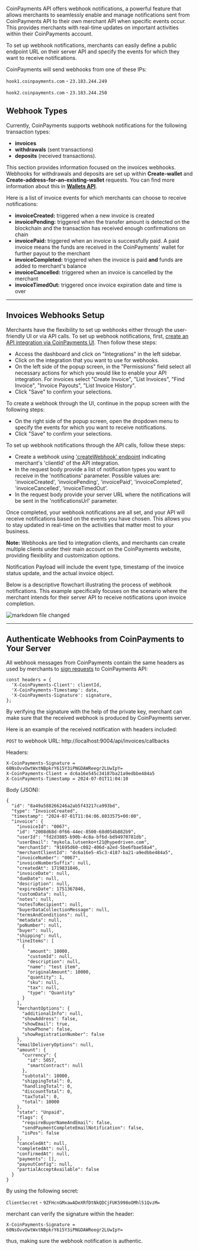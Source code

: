 CoinPayments API offers webhook notifications, a powerful feature that allows merchants to seamlessly enable and manage 
notifications sent from CoinPayments API to their own merchant API when specific events occur. This provides merchants
with real-time updates on important activities within their CoinPayments account.

To set up webhook notifications, merchants can easily define a public endpoint URL on their server API and specify the 
events for which they want to receive notifications. 

CoinPayments will send webhooks from one of these IPs:

`hook1.coinpayments.com` - `23.183.244.249`

`hook2.coinpayments.com` - `23.183.244.250`

## Webhook Types

Currently, CoinPayments supports webhook notifications for the following transaction types:
- **invoices**
- **withdrawals** (sent transactions)
- **deposits** (received transactions).

This section provides information focused on the invoices webhooks. Webhooks for withdrawals and deposits are set up within 
**Create-wallet** and **Create-address-for-an-existing-wallet** requests. You can find more information about this in
**[Wallets API](/#tag/Wallets-API)**.

Here is a list of invoice events for which merchants can choose to receive notifications:

- **invoiceCreated:** triggered when a new invoice is created
- **invoicePending:** triggered when the transfer amount is detected on the blockchain and the transaction has received
    enough confirmations on chain
- **invoicePaid:** triggered when an invoice is successfully paid. A paid invoice means the funds are received in the 
    CoinPayments' wallet for further payout to the merchant
- **invoiceCompleted:** triggered when the invoice is paid **and** funds are added to merchant's balance
- **invoiceCancelled:** triggered when an invoice is cancelled by the merchant
- **invoiceTimedOut:** triggered once invoice expiration date and time is over

---

## Invoices Webhooks Setup

Merchants have the flexibility to set up webhooks either through the user-friendly UI or via API calls. To set up 
webhook notifications, first, [create an API integration via CoinPayments UI](/#section/Create-credentials). Then
follow these steps:
- Access the dashboard and click on "Integrations" in the left sidebar.
- Click on the integration that you want to use for webhooks.
- On the left side of the popup screen, in the "Permissions" field select all necessary actions for which you would like to enable your API integration. 
For invoices select "Create Invoice", "List Invoices", "Find Invoice", "Invoice Payouts", "List Invoice History".
- Click "Save" to confirm your selections.

To create a webhook through the UI, continue in the popup screen with the following steps:
- On the right side of the popup screen, open the dropdown menu to specify the events for which you want to receive notifications.
- Click "Save" to confirm your selections.

To set up webhook notifications through the API calls, follow these steps:
- Create a webhook using ['createWebhook' endpoint](/#operation/createWebhook) indicating merchant's 'clientId' of the API integration. 
- In the request body provide a list of notification types you want to receive in the 'notifications' parameter. Possible values are:
'invoiceCreated', 'invoicePending', 'invoicePaid', 'invoiceCompleted', 'invoiceCancelled', 'invoiceTimedOut'.
- In the request body provide your server URL where the notifications will be sent in the 'notificationsUrl' parameter.

Once completed, your webhook notifications are all set, and your API will receive notifications based on the events you 
have chosen. This allows you to stay updated in real-time on the activities that matter most to your business.

**Note:** Webhooks are tied to integration clients, and merchants can create multiple clients under
their main account on the CoinPayments website, providing flexibility and customization options.

Notification Payload will include the event type, timestamp of the invoice status update, and the actual invoice object.

Below is a descriptive flowchart illustrating the process of webhook notifications. This example specifically focuses on
the scenario where the merchant intends for their server API to receive notifications upon invoice completion.

![markdown file changed](./webhook-flowchart.png)

---

## Authenticate Webhooks from CoinPayments to Your Server

All webhook messages from CoinPayments contain the same headers as used by merchants to [sign requests](#section/Generate-API-Signature)
to CoinPayments API:

```
const headers = {
  'X-CoinPayments-Client': clientId,
  'X-CoinPayments-Timestamp': date,
  'X-CoinPayments-Signature': signature,
};
```

By verifying the signature with the help of the private key, merchant can make sure that the received webhook is
produced by CoinPayments server.

Here is an example of the received notification with headers included:

`POST` to webhook URL: http://localhost:9004/api/invoices/callbacks

Headers:

```
X-CoinPayments-Signature = 60NsOvvOwtWxtNBpkrY615Y3iPNGDAWReegr2LUwIpY=
X-CoinPayments-Client = dc6a16e545c34187ba21a9edbbe484a5
X-CoinPayments-Timestamp = 2024-07-01T11:04:10
```

Body (JSON):

```
{
  "id": "8a49a588266246a2ab5f43217ca993bd",
  "type": "InvoiceCreated",
  "timestamp": "2024-07-01T11:04:06.8033575+00:00",
  "invoice": {
    "invoiceId": "0067",
    "id": "2008d68d-0f66-44ec-8500-68d054b882b9",
    "userId": "fd2d3885-b90b-4c8a-bf6d-bd94970781db",
    "userEmail": "mykola.lutsenko+t21@hypedriven.com",
    "merchantId": "91695d60-c082-406d-a2ed-5be6fbae58a4",
    "merchantClientId": "dc6a16e5-45c3-4187-ba21-a9edbbe484a5",
    "invoiceNumber": "0067",
    "invoiceNumberSuffix": null,
    "createdAt": 1719831846,
    "invoiceDate": null,
    "dueDate": null,
    "description": null,
    "expiresDate": 1751367846,
    "customData": null,
    "notes": null,
    "notesToRecipient": null,
    "buyerDataCollectionMessage": null,
    "termsAndConditions": null,
    "metadata": null,
    "poNumber": null,
    "buyer": null,
    "shipping": null,
    "lineItems": [
      {
        "amount": 10000,
        "customId": null,
        "description": null,
        "name": "test item",
        "originalAmount": 10000,
        "quantity": 1,
        "sku": null,
        "tax": null,
        "type": "Quantity"
      }
    ],
    "merchantOptions": {
      "additionalInfo": null,
      "showAddress": false,
      "showEmail": true,
      "showPhone": false,
      "showRegistrationNumber": false
    },
    "emailDeliveryOptions": null,
    "amount": {
      "currency": {
        "id": 5057,
        "smartContract": null
      },
      "subtotal": 10000,
      "shippingTotal": 0,
      "handlingTotal": 0,
      "discountTotal": 0,
      "taxTotal": 0,
      "total": 10000
    },
    "state": "Unpaid",
    "flags": {
      "requireBuyerNameAndEmail": false,
      "sendPaymentCompleteEmailNotification": false,
      "isPos": false
    },
    "canceledAt": null,
    "completedAt": null,
    "confirmedAt": null,
    "payments": [],
    "payoutConfig": null,
    "partialAcceptAvailable": false
  }
}

```

By using the following secret:

`ClientSecret` - `9ZFHcnGMxawADeXRfDtNkQDCjFUK5998oOMhl51QvzM=`

merchant can verify the signature within the header:

`X-CoinPayments-Signature = 60NsOvvOwtWxtNBpkrY615Y3iPNGDAWReegr2LUwIpY=`

thus, making sure the webhook notification is authentic.